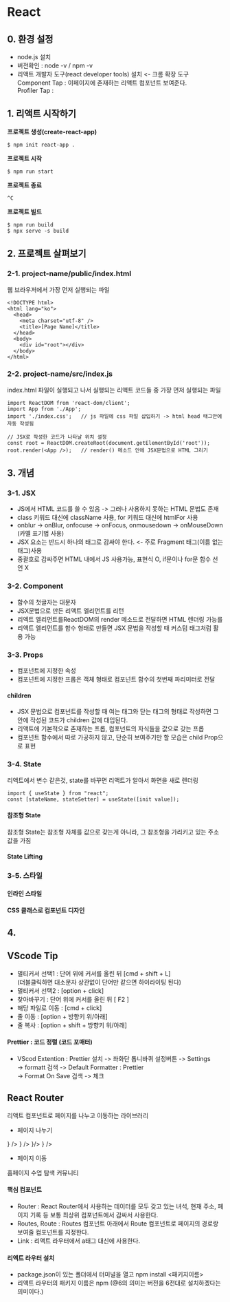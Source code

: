 # React

## 0. 환경 설정

- node.js 설치  
- 버전확인 : node -v / npm -v
- 리액트 개발자 도구(react developer tools) 설치 <- 크롬 확장 도구  
  Component Tap : 이페이지에 존재하는 리액트 컴포넌트 보여준다.  
  Profiler Tap :

## 1. 리액트 시작하기

**프로젝트 생성(create-react-app)**

    $ npm init react-app .

**프로젝트 시작**

    $ npm run start

**프로젝트 종료**
 
    ^C

**프로젝트 빌드**

    $ npm run build
    $ npx serve -s build

## 2. 프로젝트 살펴보기

### 2-1. project-name/public/index.html
웹 브라우저에서 가장 먼저 실행되는 파일

    <!DOCTYPE html>
    <html lang="ko">
      <head>
        <meta charset="utf-8" />
        <title>[Page Name]</title>
      </head>
      <body>
        <div id="root"></div>
      </body>
    </html>

### 2-2. project-name/src/index.js

index.html 파일이 실행되고 나서 실행되는 리액트 코드들 중 가장 먼저 실행되는 파일

    import ReactDOM from 'react-dom/client';
    import App from './App';
    import './index.css';   // js 파일에 css 파일 삽입하기 -> html head 태그안에 자동 작성됨

    // JSX로 작성한 코드가 나타날 위치 설정
    const root = ReactDOM.createRoot(document.getElementById('root'));
    root.render(<App />);   // render() 메소드 안에 JSX문법으로 HTML 그리기

## 3. 개념

### 3-1. JSX
- JS에서 HTML 코드를 쓸 수 있음 -> 그러나 사용하지 못하는 HTML 문법도 존재
- class 키워드 대신에 className 사용, for 키워드 대신에 htmlFor 사용
- onblur -> onBlur, onfocuse -> onFocus, onmousedown -> onMouseDown (카멜 표기법 사용)
- JSX 요소는 반드시 하나의 태그로 감싸야 한다. <- 주로 Fragment 태그(이름 없는 태그)사용
- 중괄호로 감싸주면 HTML 내에서 JS 사용가능, 표현식 O, if문이나 for문 함수 선언 X 

### 3-2. Component
- 함수의 첫글자는 대문자
- JSX문법으로 만든 리액트 엘리먼트를 리턴
- 리엑트 엘리먼트를ReactDOM의 render 메소드로 전달하면 HTML 렌더링 가능를
- 리액트 엘리먼트를 함수 형태로 만들면 JSX 문법을 작성할 때 커스텀 태그처럼 활용 가능

### 3-3. Props
- 컴포넌트에 지정한 속성
- 컴포넌트에 지정한 프롭은 객체 형태로 컴포넌트 함수의 첫번째 파리미터로 전달

#### children
- JSX 문법으로 컴포넌트를 작성할 때 여는 태그와 닫는 태그의 형태로 작성하면 그안에 작성된 코드가 children 값에 대입된다.
- 리액트에 기본적으로 존재하는 프롭, 컴포넌트의 자식들을 값으로 갖는 프롭
- 컴포넌트 함수에서 따로 가공하지 않고, 단순히 보여주기만 할 모습은 child Prop으로 표현

### 3-4. State
리액트에서 변수 같은것, state를 바꾸면 리액트가 알아서 화면을 새로 렌더링  
  
    import { useState } from "react";
    const [stateName, stateSetter] = useState([init value]);

#### 참조형 State
참조형 State는 참조형 자체를 값으로 갖는게 아니라, 그 참조형을 가리키고 있는 주소값을 가짐  


#### State Lifting

### 3-5. 스타일

#### 인라인 스타일

#### CSS 클래스로 컴포넌트 디자인


## 4. 

















## VScode Tip

- 멀티커서 선택1 : 단어 위에 커서를 올린 뒤 [cmd + shift + L]  
  (더블클릭하면 대소문자 상관없이 단어만 같으면 하이라이팅 된다)
- 멀티커서 선택2 : [option + click]
- 찾아바꾸기 : 단어 위에 커서를 올린 뒤 [ F2 ]
- 해당 파일로 이동 : [cmd + click]
- 줄 이동 : [option + 방향키 위/아래]
- 줄 복사 : [option + shift + 방향키 위/아래]

#### Prettier : 코드 정렬 (코드 포매터)

- VScod Extention : Prettier 설치 -> 좌화단 톱니바퀴 설정버튼 -> Settings  
  -> formatt 검색 -> Default Formatter : Prettier  
  -> Format On Save 검색 -> 체크

## React Router
리액트 컴포넌트로 페이지를 나누고 이동하는 라이브러리  

- 페이지 나누기  
<Routes>
  <Route path="/" element={<HomePage />} />
  <Route path="courses" element={<CourseListPage />} />
  <Route path="courses/1" element={<CoursePage />}/>
  <Route patrh="*" element={<NotFoundPage />} />
</Routes>

- 페이지 이동
<Link to="/">홈페이지</Link>
<Link to="/course">수업 탐색</Link>
<Link to="/questions">커뮤니티</Link>

#### 핵심 컴포넌트
- Router : React Router에서 사용하는 데이터를 모두 갖고 있는 녀석, 현재 주소, 페이지 기록 등 보통 최상위 컴포넌트에서 감싸서 사용한다.
- Routes, Route :  Routes 컴포넌트 아래에서 Route 컴포넌트로 페이지의 경로랑 보여줄 컴포넌트를 지정한다. 
- Link : 리액트 라우터에서 a태그 대신에 사용한다.

#### 리액트 라우터 설치
- package.json이 있는 폴더에서 터미널을 열고 npm install <패키지이름>
- 리액트 라우터의 패키지 이름은 npm (@6의 의미는 버전을 6전대로 설치하겠다는 의미이다.)
